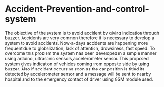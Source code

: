 # Accident-Prevention-and-control-system
The objective of the system is to avoid accident by giving indication through buzzer. Accidents are very common therefore it is necessary to develop a system to avoid accidents. Now-a-days accidents are happening more frequent due to globalization, lack of attention, drowsiness, fast speed.  To overcome this problem the system has been developed in a simple manner using arduino, ultrasonic sensors,accelerometer sensor. This proposed system gives indication of vehicles coming from opposite side by using buzzer. Also if accident occurs as soon as the car position is titled its detected by accelerometer sensor and a message will be sent to nearby hospital and to the emergency contact of driver using GSM module used.
